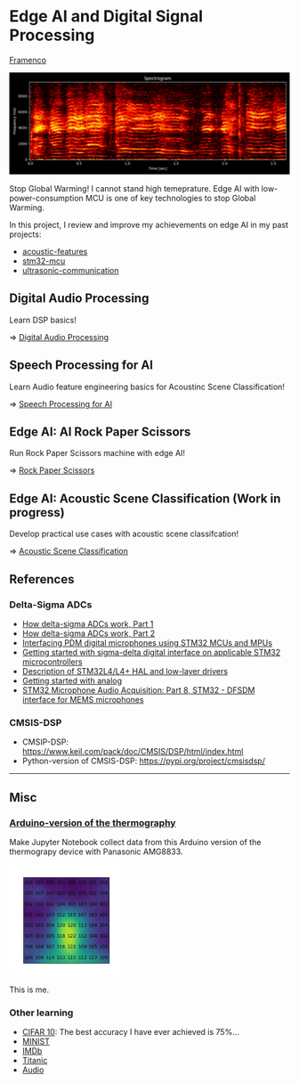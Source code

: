 # Edge AI and Digital Signal Processing

[Framenco](https://youtu.be/NIKWBdthzg4?si=O71p1-v_ynUPurbq)

<img src="doc/screen_shot_cepa_andaluza_cante.png" width=750>

Stop Global Warming! I cannot stand high temeprature. Edge AI with low-power-consumption MCU is one of key technologies to stop Global Warming.

In this project, I review and improve my achievements on edge AI in my past projects:
- [acoustic-features](https://github.com/araobp/acoustic-features)
- [stm32-mcu](https://github.com/araobp/stm32-mcu)
- [ultrasonic-communication](https://github.com/araobp/ultrasonic-communication)

## Digital Audio Processing

Learn DSP basics!

=> [Digital Audio Processing](DigitalAudioProcessing)

## Speech Processing for AI

Learn Audio feature engineering basics for Acoustinc Scene Classification!

=> [Speech Processing for AI](SpeechProcessing)

## Edge AI: AI Rock Paper Scissors

Run Rock Paper Scissors machine with edge AI!

=> [Rock Paper Scissors](RockPaperScissors.md)

## Edge AI: Acoustic Scene Classification (Work in progress)

Develop practical use cases with acoustic scene classifcation!

=> [Acoustic Scene Classification](AcousticSceneClassification.md)

## References

### Delta-Sigma ADCs

- [How delta-sigma ADCs work, Part 1](https://www.ti.com/lit/an/slyt423a/slyt423a.pdf?ts=1694396702991)
- [How delta-sigma ADCs work, Part 2](https://www.ti.com/lit/an/slyt438/slyt438.pdf?ts=1694411423855)
- [Interfacing PDM digital microphones using
 STM32 MCUs and MPUs](https://www.st.com/resource/en/application_note/an5027-interfacing-pdm-digital-microphones-using-stm32-mcus-and-mpus-stmicroelectronics.pdf)
- [Getting started with sigma-delta digital interface
on applicable STM32 microcontrollers](https://www.st.com/resource/en/application_note/an4990-getting-started-with-sigmadelta-digital-interface-on-applicable-stm32-microcontrollers-stmicroelectronics.pdf)
- [Description of STM32L4/L4+ HAL and low-layer drivers](https://www.st.com/resource/en/user_manual/um1884-description-of-stm32l4l4-hal-and-lowlayer-drivers-stmicroelectronics.pdf)
- [Getting started with analog](https://wiki.st.com/stm32mcu/wiki/STM32StepByStep:Getting_started_with_analog)
- [STM32 Microphone Audio Acquisition: Part 8, STM32 - DFSDM interface for MEMS microphones](https://youtu.be/uMCTkd0PGRs)

### CMSIS-DSP

- CMSIP-DSP: https://www.keil.com/pack/doc/CMSIS/DSP/html/index.html
- Python-version of CMSIS-DSP: https://pypi.org/project/cmsisdsp/

---
## Misc

### [Arduino-version of the thermography](misc/Arduino)

Make Jupyter Notebook collect data from this Arduino version of the thermograpy device with Panasonic AMG8833.

<img src='doc/me.jpg' width=200>

This is me.

### Other learning
- [CIFAR 10](misc/CIFAR10): The best accuracy I have ever achieved is 75%...
- [MINIST](misc/MNIST)
- [IMDb](misc/IMDb)
- [Titanic](misc/Titanic)
- [Audio](misc/Audio)
